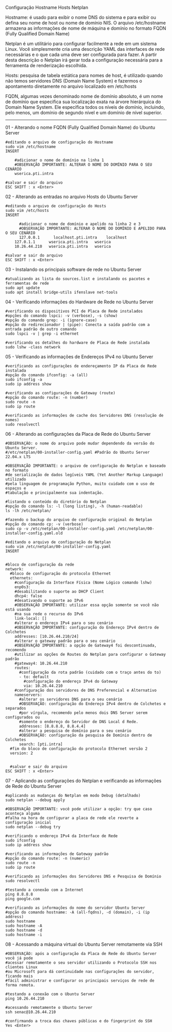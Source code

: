 Configuração Hostname Hosts Netplan

Hostname: é usado para exibir o nome DNS do sistema e para exibir ou defina seu nome de host ou nome de domínio NIS. O arquivo /etc/hostname armazena as informações de nome de máquina e domínio no formato FQDN (Fully Qualified Domain Name)

Netplan é um utilitário para configurar facilmente a rede em um sistema Linux. Você simplesmente cria uma descrição YAML das interfaces de rede necessárias e o que cada uma deve ser configurada para fazer. A partir desta descrição o Netplan irá gerar toda a configuração necessária para a ferramenta de renderização escolhida.

Hosts: pesquisa de tabela estática para nomes de host, é utilizado quando não temos servidores DNS (Domain Name System) e fazermos o apontamento diretamente no arquivo localizado em /etc/hosts

FQDN, algumas vezes denominado nome de domínio absoluto, é um nome de domínio que especifica sua localização exata na árvore hierárquica do Domain Name System. Ele especifica todos os níveis de domínio, incluindo, pelo menos, um domínio de segundo nível e um domínio de nível superior.

---

01 - Alterando o nome FQDN (Fully Qualified Domain Name) do Ubuntu Server

    #editando o arquivo de configuração do Hostname
    sudo vim /etc/hostname
    INSERT
	
	    #adicionar o nome de domínio na linha 1
	    #OBSERVAÇÃO IMPORTANTE: ALTERAR O NOME DO DOMÍNIO PARA O SEU CENÁRIO
	    wserica.pti.intra

    #salvar e sair do arquivo
    ESC SHIFT : x <Enter>

02 - Alterando as entradas no arquivo Hosts do Ubuntu Server

    #editando o arquivo de configuração do Hosts
    sudo vim /etc/hosts
    INSERT
	
    	  #adicionar o nome de domínio e apelido na linha 2 e 3
	      #OBSERVAÇÃO IMPORTANTE: ALTERAR O NOME DO DOMÍNIO E APELIDO PARA O SEU CENÁRIO
	      127.0.0.1      localhost.pti.intra    localhost
  	    127.0.1.1      wserica.pti.intra   wserica
  	    10.26.44.210   wserica.pti.intra   wserica

    #salvar e sair do arquivo
    ESC SHIFT : x <Enter>

03 - Instalando os principais software de rede no Ubuntu Server

    #atualizando as lista do sources.list e instalando os pacotes e ferramentas de rede
    sudo apt update
    sudo apt install bridge-utils ifenslave net-tools

04 - Verificando informações do Hardware de Rede no Ubuntu Server

    #verificando os dispositivos PCI de Placa de Rede instalados
    #opções do comando lspci: -v (verbose), -s (show)
    #opção do comando grep: -i (ignore-case)
    #opção do redirecionador | (pipe): Conecta a saída padrão com a entrada padrão de outro comando
    sudo lspci -v | grep -i ethernet

    #verificando os detalhes do hardware de Placa de Rede instalada
    sudo lshw -class network

05 - Verificando as informações de Endereços IPv4 no Ubuntu Server

    #verificando as configurações de endereçamento IP da Placa de Rede instalada
    #opção do comando ifconfig: -a (all)
    sudo ifconfig -a
    sudo ip address show

    #verificando as configurações de Gateway (route)
    #opção do comando route: -n (number)
    sudo route -n
    sudo ip route

    #verificando as informações de cache dos Servidores DNS (resolução de nomes)
    sudo resolvectl

06 - Alterando as configurações da Placa de Rede do Ubuntu Server

    #OBSERVAÇÃO: o nome do arquivo pode mudar dependendo da versão do Ubuntu Server.
    #/etc/netplan/00-installer-config.yaml #Padrão do Ubuntu Server 22.04.x LTS

    #OBSERVAÇÃO IMPORTANTE: o arquivo de configuração do Netplan e baseado no formato 
    #de serialização de dados legíveis YAML (Yet Another Markup Language) utilizado 
    #pela linguagem de programação Python, muito cuidado com o uso de espaços e 
    #tabulação e principalmente sua indentação.

    #listando o conteúdo do diretório do Netplan
    #opção do comando ls: -l (long listing), -h (human-readable)
    ls -lh /etc/netplan/

    #fazendo o backup do arquivo de configuração original do Netplan
    #opção do comando cp: -v (verbose)
    sudo cp -v /etc/netplan/00-installer-config.yaml /etc/netplan/00-installer-config.yaml.old

    #editando o arquivo de configuração do Netplan
    sudo vim /etc/netplan/00-installer-config.yaml
    INSERT


    #bloco de configuração da rede
    network:
      #bloco de configuração do protocolo Ethernet
      ethernets:
        #configuração da Interface Física (Nome Lógico comando lshw)
        enp0s3:
        #desabilitando o suporte ao DHCP Client
        dhcp4: false
        #desativando o suporte ao IPv6
        #OBSERVAÇÃO IMPORTANTE: utilizar essa opção somente se você não está usando
        #na sua rede o recurso do IPv6
        link-local: []
        #alterar o endereço IPv4 para o seu cenário
        #OBSERVAÇÃO IMPORTANTE: configuração do Endereço IPv4 dentro de Colchetes
        addresses: [10.26.44.210/24]
        #alterar o gateway padrão para o seu cenário
        #OBSERVAÇÃO IMPORTANTE: a opção de Gateway4 foi descontinuada, recomendo
        #utilizar as opções de Routes do Netplan para configurar o Gateway padrão
        #gateway4: 10.26.44.210
        routes:
          #configuração da rota padrão (cuidado com o traço antes do to)
          - to: default
            #configuração do endereço IPv4 do Gateway
            via: 10.26.44.210
        #configuração dos servidores de DNS Preferencial e Alternativo
        nameservers:
          #alterar os servidores DNS para o seu cenário
          #OBSERVAÇÃO: configuração do Endereço IPv4 dentro de Colchetes e separados
          #por vírgula, recomendo pelo menos dois DNS Server serem configurados ou 
	      #somente o endereço do Servidor de DNS Local d Rede.
          addresses: [8.8.8.8, 8.8.4.4]
          #alterar a pesquisa de domínio para o seu cenário
          #OBSERVAÇÃO: configuração da pesquisa de Domínio dentro de Colchetes
          search: [pti.intra]
      #fim do bloco de configuração do protocolo Ethernet versão 2
      version: 2


      #salvar e sair do arquivo
    ESC SHIFT : x <Enter>

07 - Aplicando as configurações do Netplan e verificando as informações de Rede do Ubuntu Server

    #aplicando as mudanças do Netplan em modo Debug (detalhado)
    sudo netplan --debug apply

    #OBSERVAÇÃO IMPORTANTE: você pode utilizar a opção: try que caso aconteça alguma
    #falha na hora de configurar a placa de rede ele reverte a configuração inicial
    sudo netplan --debug try

    #verificando o endereço IPv4 da Interface de Rede
    sudo ifconfig
    sudo ip address show

    #verificando as informações de Gateway padrão
    #opção do comando route: -n (numeric)
    sudo route -n
    sudo ip route

    #verificando as informações dos Servidores DNS e Pesquisa de Domínio
    sudo resolvectl

    #testando a conexão com a Internet
    ping 8.8.8.8
    ping google.com

    #verificando as informações do nome do servidor Ubuntu Server
    #opção do comando hostname: -A (all-fqdns), -d (domain), -i (ip address)
    sudo hostname
    sudo hostname -A
    sudo hostname -d
    sudo hostname -i

08 - Acessando a máquina virtual do Ubuntu Server remotamente via SSH

    #OBSERVAÇÃO: após a configuração da Placa de Rede do Ubuntu Server você já pode
    #acessar remotamente o seu servidor utilizando o Protocolo SSH nos clientes Linux
    #ou Microsoft para dá continuidade nas configurações do servidor, ficando mais
    #fácil administrar e configurar os principais serviços de rede de forma remota.

    #testando a conexão com o Ubuntu Server
    ping 10.26.44.210

    #acessando remotamente o Ubuntu Server
    ssh senac@10.26.44.210

    #confirmando a troca das chaves públicas e do fingerprint do SSH
    Yes <Enter>
